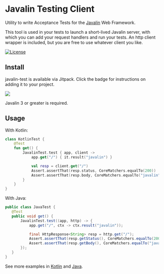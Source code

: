 # Javalin Testing Client

Utility to write Acceptance Tests for the [Javalin](https://github.com/tipsy/javalin) Web Framework.

This tool is used in your tests to launch a short-lived Javalin server, with which you can add your request handlers and run your tests.  An http client wrapper is included, but you are free to use whatever client you like.  

[![License](https://img.shields.io/badge/License-Apache%202.0-blue.svg)](https://opensource.org/licenses/Apache-2.0)

## Install

javalin-test is available via Jitpack.  Click the badge for instructions on adding it to your project.

[![](https://jitpack.io/v/com.gitlab.aohara/javalin-test.svg)](https://jitpack.io/#com.gitlab.aohara/javalin-test)

Javalin 3 or greater is required.

## Usage

With Kotlin:
```kotlin
class KotlinTest {
    @Test
    fun get() {
        JavalinTest.test { app, client ->
            app.get("/") { it.result("javalin") }

            val resp = client.get("/")
            Assert.assertThat(resp.status, CoreMatchers.equalTo(200))
            Assert.assertThat(resp.body, CoreMatchers.equalTo("javalin"))
        }
    }
}

```

With Java:
```java
public class JavaTest {
   @Test
   public void get() {
       JavalinTest.test((app, http) -> {
           app.get("/", ctx -> ctx.result("javalin"));

           final HttpResponse<String> resp = http.get("/");
           Assert.assertThat(resp.getStatus(), CoreMatchers.equalTo(200));
           Assert.assertThat(resp.getBody(), CoreMatchers.equalTo("javalin"));
       });
   }
}

```

See more examples in [Kotlin](https://github.com/javalin/javalin-test/blob/master/src/test/kotlin/io/andrewohara/javalintest/ExamplesKotlin.kt) and [Java](https://github.com/javalin/javalin-test/blob/master/src/test/java/io/andrewohara/javalintest/ExamplesJava.java).

